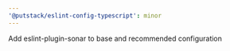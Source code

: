 ```yaml
---
'@putstack/eslint-config-typescript': minor
---
```


Add eslint-plugin-sonar to base and recommended configuration
